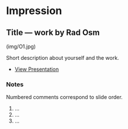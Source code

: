 # Impression

## Title — work by Rad Osm

(img/O1.jpg)

Short description about yourself and the work.

- [View Presentation](img/…)

### Notes

Numbered comments correspond to slide order.

1. …
2. …
3. …
